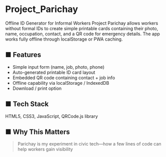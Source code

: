 # Project_Parichay
Offline ID Generator for Informal Workers
Project Parichay allows workers without formal IDs to create simple printable cards containing their photo, name, occupation, contact, and a QR code for emergency details.
The app works fully offline through localStorage or PWA caching.
## ■ Features
- Simple input form (name, job, photo, phone)
- Auto-generated printable ID card layout
- Embedded QR code containing contact + job info
- Offline capability via localStorage / IndexedDB
- Download / print option
## ■ Tech Stack
HTML5, CSS3, JavaScript, QRCode.js library
## ■ Why This Matters
> Parichay is my experiment in civic tech—how a few lines of code can help workers gain visibility
